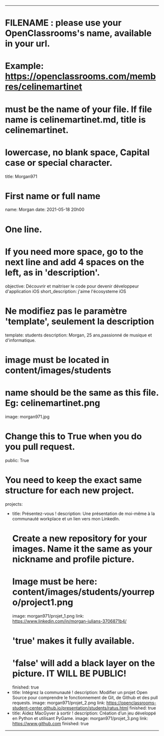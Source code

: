 ---

# FILENAME : please use your OpenClassrooms's name, available in your url.
# Example: https://openclassrooms.com/membres/celinemartinet
# must be the name of your file. If file name is celinemartinet.md, title is celinemartinet.
# lowercase, no blank space, Capital case or special character.
title: Morgan971

# First name or full name
name: Morgan
date: 2021-05-18 20h00

# One line.
# If you need more space, go to the next line and add 4 spaces on the left, as in 'description'.
objective: Découvrir et maitriser le code pour devenir développeur d'application iOS
short_description: j'aime l'écosysteme iOS

# Ne modifiez pas le paramètre 'template', seulement la description
template: students
description:
    Morgan, 25 ans,passionné de musique et d'informatique.
    

# image must be located in content/images/students
# name should be the same as this file. Eg: celinemartinet.png
image: morgan971.jpg

# Change this to True when you do you pull request.
public: True

# You need to keep the exact same structure for each new project.
projects:
  - title: Présentez-vous !
    description: Une présentation de moi-même à la communauté workplace et un lien vers mon LinkedIn.
    # Create a new repository for your images. Name it the same as your nickname and profile picture.
    # Image must be here: content/images/students/yourrepo/project1.png
    image: morgan971/projet_1.png
    link: https://www.linkedin.com/in/morgan-julians-3706871b4/
    # 'true' makes it fully available.
    # 'false' will add a black layer on the picture. IT WILL BE PUBLIC!
    finished: true
  - title: Intégrez la communauté !
    description: Modifier un projet Open Source pour comprendre le fonctionnement de Git, de Github et des pull requests. 
    image: morgan971/projet_2.png
    link: https://openclassrooms-student-center.github.io/presentation/students/ratus.html
    finished: true
  - title: Aidez MacGyver à sortir !
    description: Création d’un jeu développé en Python et utilisant PyGame.
    image: morgan971/projet_3.png
    link: https://www.github.com
    finished: true
---
